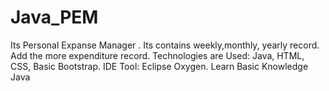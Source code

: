 # Java_PEM
Its Personal Expanse Manager . Its contains weekly,monthly, yearly record. Add the more expenditure record. Technologies are Used: Java, HTML, CSS, Basic Bootstrap. IDE Tool: Eclipse Oxygen. Learn Basic Knowledge Java  

